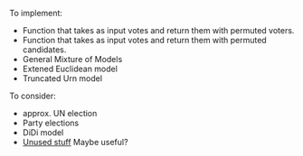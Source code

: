 
To implement:

- Function that takes as input votes and return them with permuted voters.
- Function that takes as input votes and return them with permuted candidates.
- General Mixture of Models
- Extened Euclidean model
- Truncated Urn model

To consider:
- approx. UN election
- Party elections
- DiDi model
- [Unused stuff](https://github.com/szufix/mapel/blob/master/mapel-elections/src/mapel/elections/cultures/unused.py) Maybe useful?
